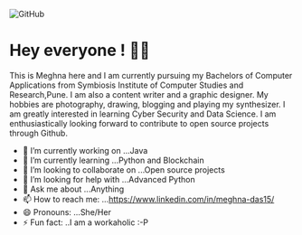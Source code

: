 
![GitHub](https://www.google.com/url?sa=i&url=https%3A%2F%2Ftenor.com%2Fsearch%2Fcute-hi-gifs&psig=AOvVaw0dm5jXVEdMMetyIgE9dX0g&ust=1595790195215000&source=images&cd=vfe&ved=0CAIQjRxqFwoTCMD41fSL6eoCFQAAAAAdAAAAABAD)
# Hey everyone ! 👋🏻

This is Meghna here and I am currently pursuing my Bachelors of Computer Applications from Symbiosis Institute of Computer Studies and Research,Pune. 
I am also a content writer and a graphic designer. My hobbies are photography, drawing, blogging and playing my synthesizer. I am greatly interested in learning Cyber Security
and Data Science. I am enthusiastically looking forward to contribute to open source projects through Github. 

- 🔭 I’m currently working on ...Java
- 🌱 I’m currently learning ...Python and Blockchain
- 👯 I’m looking to collaborate on ...Open source projects
- 🤔 I’m looking for help with ...Advanced Python
- 💬 Ask me about ...Anything
- 📫 How to reach me: ...https://www.linkedin.com/in/meghna-das15/
- 😄 Pronouns: ...She/Her
- ⚡ Fun fact: ..I am a workaholic :-P
